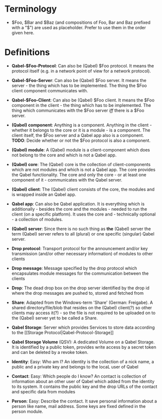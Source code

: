 # Terminology
* $Foo, $Bar and $Baz (and compositions of Foo, Bar and Baz prefixed with a "$") are used as placeholder. Prefer to use them in the order given here.

# Definitions
* **Qabel-$Foo-Protocol**: Can also be (Qabel) $Foo protocol. It means the protocol itself (e.g. in a network point of view for a network protocol).

* **Qabel-$Foo-Server**: Can also be (Qabel) $Foo server. It means the server - the thing which has to be implemented. The thing the $Foo client component communicates with.

* **Qabel-$Foo-Client**: Can also be (Qabel) $Foo client. It means the $Foo component in the client - the thing which has to be implemented. The thing which communicates with the $Foo server _iff_ there is a $Foo server.

* **(Qabel) component**: Anything is a component. Anything in the client - whether it belongs to the core or it is a module - is a component. The client itself, the $Foo server and a Qabel app also is a component. **TODO**: Decide whether or not the $Foo protocol is also a component.

* **(Qabel) module**: A (Qabel) module is a client-component which does not belong to the core and which is not a Qabel app.

* **(Qabel) core**: The (Qabel) core is the collection of client-components which are not modules and which is not a Qabel app. The core provides the Qabel functionality. The core and only the core - or at least one component of it - communicates with the Qabel server.

* **(Qabel) client**: The (Qabel) client consists of the core, the modules and is wrapped inside an Qabel app.

* **Qabel app**: Can also be Qabel application. It is everything which is additionally - besides the core and the modules - needed to run the client (on a specific platform). It uses the core and - technically optional - a collection of modules.

* **(Qabel) server**: Since there is no such thing as **the** (Qabel) server the term (Qabel) server refers to all (plural) or one specific (singular) Qabel server.

* **Drop protocol**: Transport protocol for the announcement and/or key transmission (and/or other necessary information) of modules to other clients

* **Drop message**: Message specified by the drop protocol which encapsulates module messages for the communication between the clients

* **Drop**: The dead drop box on the drop server identified by the drop id where the drop messages are pushed to, stored and fetched from

* **Share**: Adapted from the Windows-term 'Share' (German: Freigabe). A shared directory/file/blob that resides on the (Qabel) client(?) so other clients may access it(?) - so the file is not required to be uploaded on to the (Qabel) server yet to be called a Share.

* **Qabel Storage**: Server which provides Services to store data according to the [[Storage Protocol|Qabel-Protocol-Storage]]

* **Qabel Storage Volume** (QSV): A dedicated Volume on a Qabel Storage. It is identified by a public token, provides write access by a secret token and can be deleted by a revoke token.

* **Identity**: Easy: Who am I? An identity is the collection of a nick name, a public and a private key and belongs to the locaL user of Qabel

* **Contact**: Easy: Which people do I know? An contact is collection of information about an other user of Qabel which added from the identity to its system. It contains the public key and the drop URLs of the contact and specific data from modules

* **Person**: Easy: Describe the contact. It save personal information about a person like name, mail address. Some keys are fixed defined in the person module.  